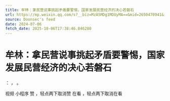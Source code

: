 ```yaml
---
title: 牟林：拿民营说事挑起矛盾要警惕，国家发展民营经济的决心若磐石
url: https://mp.weixin.qq.com/s?__biz=MzA5MDg1MDUyMA==&mid=2650470941&idx=4&sn=167e02018c94ff4800a0729af13ff889
source: Doonsec's feed
date: 2024-07-06
fetch_date: 2025-10-06T17:38:46.846280
---
```


# 牟林：拿民营说事挑起矛盾要警惕，国家发展民营经济的决心若磐石

：
，
。

视频
小程序
赞
，轻点两下取消赞
在看
，轻点两下取消在看